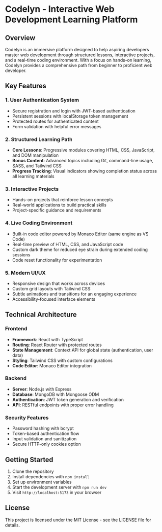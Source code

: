 # Codelyn - Interactive Web Development Learning Platform

## Overview

Codelyn is an immersive platform designed to help aspiring developers master web development through structured lessons, interactive projects, and a real-time coding environment. With a focus on hands-on learning, Codelyn provides a comprehensive path from beginner to proficient web developer.

## Key Features

### 1. **User Authentication System**

- Secure registration and login with JWT-based authentication
- Persistent sessions with localStorage token management
- Protected routes for authenticated content
- Form validation with helpful error messages

### 2. **Structured Learning Path**

- **Core Lessons**: Progressive modules covering HTML, CSS, JavaScript, and DOM manipulation
- **Bonus Content**: Advanced topics including Git, command-line usage, SASS, and Tailwind CSS
- **Progress Tracking**: Visual indicators showing completion status across all learning materials

### 3. **Interactive Projects**

- Hands-on projects that reinforce lesson concepts
- Real-world applications to build practical skills
- Project-specific guidance and requirements

### 4. **Live Coding Environment**

- Built-in code editor powered by Monaco Editor (same engine as VS Code)
- Real-time preview of HTML, CSS, and JavaScript code
- Custom dark theme for reduced eye strain during extended coding sessions
- Code reset functionality for experimentation

### 5. **Modern UI/UX**

- Responsive design that works across devices
- Custom grid layouts with Tailwind CSS
- Subtle animations and transitions for an engaging experience
- Accessibility-focused interface elements

## Technical Architecture

### Frontend

- **Framework**: React with TypeScript
- **Routing**: React Router with protected routes
- **State Management**: Context API for global state (authentication, user data)
- **Styling**: Tailwind CSS with custom configurations
- **Code Editor**: Monaco Editor integration

### Backend

- **Server**: Node.js with Express
- **Database**: MongoDB with Mongoose ODM
- **Authentication**: JWT token generation and verification
- **API**: RESTful endpoints with proper error handling

### Security Features

- Password hashing with bcrypt
- Token-based authentication flow
- Input validation and sanitization
- Secure HTTP-only cookies option

## Getting Started

1. Clone the repository
2. Install dependencies with `npm install`
3. Set up environment variables
4. Start the development server with `npm run dev`
5. Visit `http://localhost:5173` in your browser

## License

This project is licensed under the MIT License - see the LICENSE file for details.
